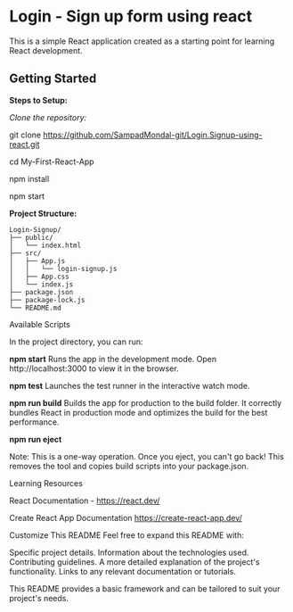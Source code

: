 # Login - Sign up form using react

This is a simple React application created as a starting point for learning React development.

## Getting Started

**Steps to Setup:**

*Clone the repository:*

git clone https://github.com/SampadMondal-git/Login.Signup-using-react.git

cd My-First-React-App

npm install

npm start

**Project Structure:**

```
Login-Signup/
├── public/
│   └── index.html
├── src/
│   ├── App.js
│   │   └── login-signup.js
│   ├── App.css 
│   └── index.js
├── package.json
├── package-lock.js
└── README.md
```

Available Scripts

In the project directory, you can run:

**npm start**
Runs the app in the development mode.
Open http://localhost:3000 to view it in the browser.

**npm test**
Launches the test runner in the interactive watch mode.

**npm run build**
Builds the app for production to the build folder.
It correctly bundles React in production mode and optimizes the build for the best performance.

**npm run eject**

 Note: This is a one-way operation. Once you eject, you can't go back!
 This removes the tool and copies build scripts into your package.json.

Learning Resources

React Documentation - https://react.dev/

Create React App Documentation https://create-react-app.dev/

Customize This README
Feel free to expand this README with:

 Specific project details.
 Information about the technologies used.
 Contributing guidelines.
 A more detailed explanation of the project's functionality.
 Links to any relevant documentation or tutorials.

This README provides a basic framework and can be tailored to suit your project's needs.